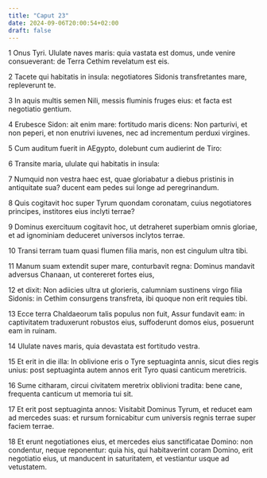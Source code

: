 ```yaml
---
title: "Caput 23"
date: 2024-09-06T20:00:54+02:00
draft: false
---
```



1 Onus Tyri. Ululate naves maris: quia vastata est domus, unde venire consueverant: de Terra Cethim revelatum est eis.

2 Tacete qui habitatis in insula: negotiatores Sidonis transfretantes mare, repleverunt te.

3 In aquis multis semen Nili, messis fluminis fruges eius: et facta est negotiatio gentium.

4 Erubesce Sidon: ait enim mare: fortitudo maris dicens: Non parturivi, et non peperi, et non enutrivi iuvenes, nec ad incrementum perduxi virgines.

5 Cum auditum fuerit in AEgypto, dolebunt cum audierint de Tiro:

6 Transite maria, ululate qui habitatis in insula:

7 Numquid non vestra haec est, quae gloriabatur a diebus pristinis in antiquitate sua? ducent eam pedes sui longe ad peregrinandum.

8 Quis cogitavit hoc super Tyrum quondam coronatam, cuius negotiatores principes, institores eius inclyti terrae?

9 Dominus exercituum cogitavit hoc, ut detraheret superbiam omnis gloriae, et ad ignominiam deduceret universos inclytos terrae.

10 Transi terram tuam quasi flumen filia maris, non est cingulum ultra tibi.

11 Manum suam extendit super mare, conturbavit regna: Dominus mandavit adversus Chanaan, ut contereret fortes eius,

12 et dixit: Non adiicies ultra ut glorieris, calumniam sustinens virgo filia Sidonis: in Cethim consurgens transfreta, ibi quoque non erit requies tibi.

13 Ecce terra Chaldaeorum talis populus non fuit, Assur fundavit eam: in captivitatem traduxerunt robustos eius, suffoderunt domos eius, posuerunt eam in ruinam.

14 Ululate naves maris, quia devastata est fortitudo vestra.

15 Et erit in die illa: In oblivione eris o Tyre septuaginta annis, sicut dies regis unius: post septuaginta autem annos erit Tyro quasi canticum meretricis.

16 Sume citharam, circui civitatem meretrix oblivioni tradita: bene cane, frequenta canticum ut memoria tui sit.

17 Et erit post septuaginta annos: Visitabit Dominus Tyrum, et reducet eam ad mercedes suas: et rursum fornicabitur cum universis regnis terrae super faciem terrae.

18 Et erunt negotiationes eius, et mercedes eius sanctificatae Domino: non condentur, neque reponentur: quia his, qui habitaverint coram Domino, erit negotiatio eius, ut manducent in saturitatem, et vestiantur usque ad vetustatem.

